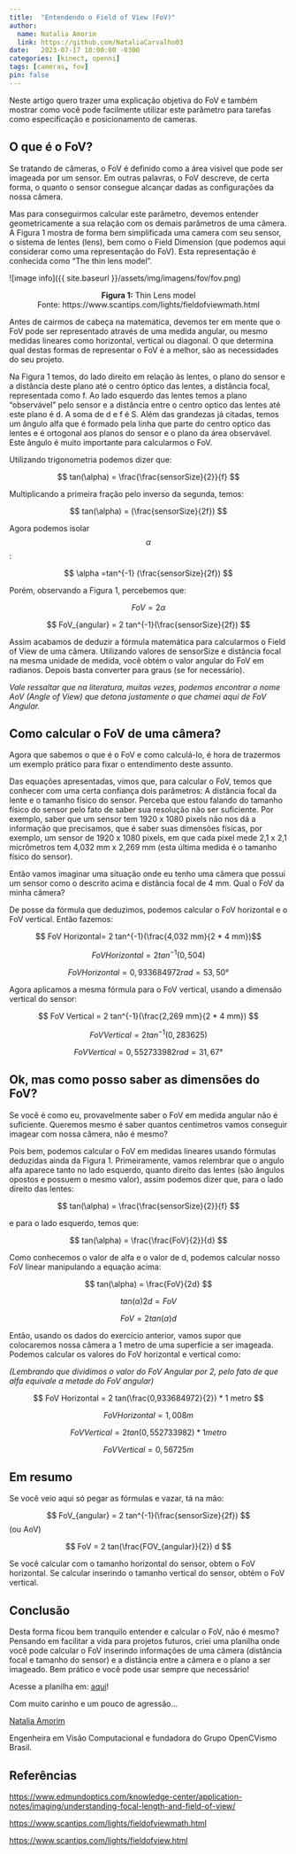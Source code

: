 ```yaml
---
title:  "Entendendo o Field of View (FoV)"
author:
  name: Natalia Amorim
  link: https://github.com/NataliaCarvalho03
date:   2023-07-17 10:00:00 -0300
categories: [kinect, openni]
tags: [cameras, fov]
pin: false
---
```


<script
  src="https://cdn.mathjax.org/mathjax/latest/MathJax.js?config=TeX-AMS-MML_HTMLorMML"
  type="text/javascript">
</script>


Neste artigo quero trazer uma explicação objetiva do FoV e também mostrar como você pode facilmente utilizar este parâmetro para tarefas como especificação e posicionamento de cameras.

## O que é o FoV?

Se tratando de câmeras, o FoV é definido como a área visível que pode ser imageada por um sensor. Em outras palavras, o FoV descreve, de certa forma, o quanto o sensor consegue alcançar dadas as configurações da nossa câmera.

Mas para conseguirmos calcular este parâmetro, devemos entender geometricamente a sua relação com os demais parâmetros de uma câmera. A Figura 1 mostra de forma bem simplificada uma camera com seu sensor, o sistema de lentes (lens), bem como o Field Dimension (que podemos aqui considerar como uma representação do FoV). Esta representação é conhecida como “The thin lens model”.

![image info]({{ site.baseurl }}/assets/img/imagens/fov/fov.png)
<p align="center"> <b>Figura 1:</b> Thin Lens model <br/>Fonte: https://www.scantips.com/lights/fieldofviewmath.html </p>

Antes de cairmos de cabeça na matemática, devemos ter em mente que o FoV pode ser representado através de uma medida angular, ou mesmo medidas lineares como horizontal, vertical ou diagonal. O que determina qual destas formas de representar o FoV é a melhor, são as necessidades do seu projeto.

Na Figura 1 temos, do lado direito em relação às lentes, o plano do sensor e a distância deste plano até o centro óptico das lentes, a distância focal, representada como f. Ao lado esquerdo das lentes temos a plano “observável” pelo sensor e a distância entre o centro optico das lentes até este plano é d. A soma de d e f é S.
Além das grandezas já citadas, temos um ângulo alfa que é formado pela linha que parte do centro optico das lentes e é ortogonal aos planos do sensor e o plano da área observável. Este ângulo é muito importante para calcularmos o FoV.

Utilizando trigonometria podemos dizer que:

$$ tan(\alpha) = \frac{\frac{sensorSize}{2}}{f} $$

Multiplicando a primeira fração pelo inverso da segunda, temos:

$$ tan(\alpha) = (\frac{sensorSize}{2f}) $$

Agora podemos isolar $$\alpha$$:

$$ \alpha =tan^{-1} (\frac{sensorSize}{2f}) $$

Porém, observando a Figura 1, percebemos que:

$$ FoV = 2\alpha $$

$$ FoV_{angular} = 2 tan^{-1}(\frac{sensorSize}{2f}) $$

Assim acabamos de deduzir a fórmula matemática para calcularmos o Field of View de uma câmera. Utilizando valores de sensorSize e distância focal na mesma unidade de medida, você obtém o valor angular do FoV em radianos. Depois basta converter para graus (se for necessário).

*Vale ressaltar que na literatura, muitas vezes, podemos encontrar o nome AoV (Angle of View) que detona justamente o que chamei aqui de FoV Angular.*

## Como calcular o FoV de uma câmera?

Agora que sabemos o que é o FoV e como calculá-lo, é hora de trazermos um exemplo prático para fixar o entendimento deste assunto.

Das equações apresentadas, vimos que, para calcular o FoV, temos que conhecer com uma certa confiança dois parâmetros: A distância focal da lente e o tamanho físico do sensor. Perceba que estou falando do tamanho físico do sensor pelo fato de saber sua resolução não ser suficiente. Por exemplo, saber que um sensor tem 1920 x 1080 pixels não nos dá a informação que precisamos, que é saber suas dimensões físicas, por exemplo, um sensor de 1920 x 1080 pixels, em que cada pixel mede 2,1 x 2,1 micrômetros tem 4,032 mm x 2,269 mm (esta última medida é o tamanho físico do sensor).

Então vamos imaginar uma situação onde eu tenho uma câmera que possui um sensor como o descrito acima e distância focal de 4 mm. Qual o FoV da minha câmera?

De posse da fórmula que deduzimos, podemos calcular o FoV horizontal e o FoV vertical. Então fazemos:

$$ FoV Horizontal= 2 tan^{-1}(\frac{4,032 mm}{2 * 4 mm})$$

$$ FoV Horizontal = 2 tan^{-1}(0,504) $$

$$ FoV Horizontal = 0,933684972 rad =53,50° $$

Agora aplicamos a mesma fórmula para o FoV vertical, usando a dimensão vertical do sensor:

$$ FoV Vertical = 2 tan^{-1}(\frac{2,269 mm}{2 * 4 mm}) $$

$$ FoV Vertical = 2 tan^{-1}(0,283625) $$

$$ FoV Vertical = 0,552733982 rad = 31,67° $$

## Ok, mas como posso saber as dimensões do FoV?

Se você é como eu, provavelmente saber o FoV em medida angular não é suficiente. Queremos mesmo é saber quantos centímetros vamos conseguir imagear com nossa câmera, não é mesmo?

Pois bem, podemos calcular o FoV em medidas lineares usando fórmulas deduzidas ainda da Figura 1. Primeiramente, vamos relembrar que o angulo alfa aparece tanto no lado esquerdo, quanto direito das lentes (são ângulos opostos e possuem o mesmo valor), assim podemos dizer que, para o lado direito das lentes:

$$ tan(\alpha) = \frac{\frac{sensorSize}{2}}{f} $$

e para o lado esquerdo, temos que:

$$ tan(\alpha) = \frac{\frac{FoV}{2}}{d} $$

Como conhecemos o valor de alfa e o valor de d, podemos calcular nosso FoV linear manipulando a equação acima:

$$ tan(\alpha) = \frac{FoV}{2d} $$

$$ tan(\alpha) 2d = FoV $$

$$ FoV = 2 tan(\alpha) d $$

Então, usando os dados do exercício anterior, vamos supor que colocaremos nossa câmera a 1 metro de uma superfície a ser imageada. Podemos calcular os valores do FoV horizontal e vertical como:

*(Lembrando que dividimos o valor do FoV Angular por 2, pelo fato de que alfa equivale a metade do FoV angular)*

$$ FoV Horizontal = 2 tan(\frac{0,933684972}{2}) * 1 metro $$

$$ FoV Horizontal = 1,008 m $$

$$ FoV Vertical = 2 tan({0,55273398}{2}) * 1 metro $$

$$ FoV Vertical = 0,56725  m $$

## Em resumo

Se você veio aqui só pegar as fórmulas e vazar, tá na mão:

$$ FoV_{angular} = 2 tan^{-1}(\frac{sensorSize}{2f}) $$ (ou AoV)

$$ FoV = 2 tan(\frac{FOV_{angular}}{2}) d $$

Se você calcular com o tamanho horizontal do sensor, obtem o FoV horizontal. Se calcular inserindo o tamanho vertical do sensor, obtém o FoV vertical.

## Conclusão

Desta forma ficou bem tranquilo entender e calcular o FoV, não é mesmo? Pensando em facilitar a vida para projetos futuros, criei uma planilha onde você pode calcular o FoV inserindo informações de uma câmera (distância focal e tamanho do sensor) e a distância entre a câmera e o plano a ser imageado. Bem prático e você pode usar sempre que necessário!

Acesse a planilha em: [aqui](https://docs.google.com/spreadsheets/d/1JmoyBYS8xSRsgYDTTxMuSrFJ5wopKVcm3f6HqteneA8/edit?usp=sharing)!

Com muito carinho e um pouco de agressão…

[Natalia Amorim](https://www.linkedin.com/in/natalia-carvalho-02901798/)

Engenheira em Visão Computacional e fundadora do Grupo OpenCVismo Brasil.


## Referências
https://www.edmundoptics.com/knowledge-center/application-notes/imaging/understanding-focal-length-and-field-of-view/

https://www.scantips.com/lights/fieldofviewmath.html

https://www.scantips.com/lights/fieldofview.html
